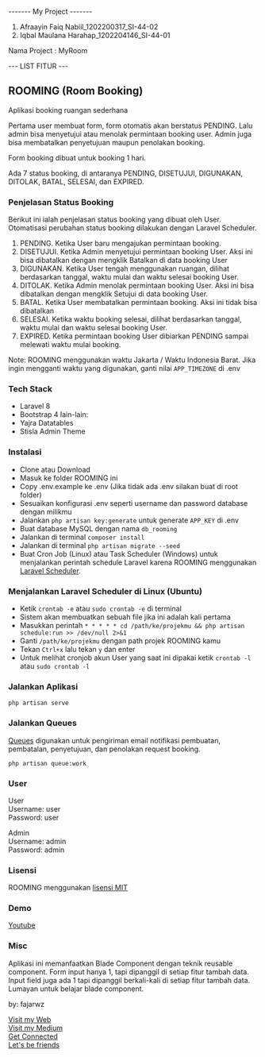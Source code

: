 ------- My Project -------
1. Afraayin Faiq Nabiil_1202200317_SI-44-02
2. Iqbal Maulana Harahap_1202204146_SI-44-01

Nama Project : MyRoom

--- LIST FITUR ---



































## ROOMING (Room Booking)

Aplikasi booking ruangan sederhana

Pertama user membuat form, form otomatis akan berstatus PENDING. Lalu admin bisa menyetujui atau menolak permintaan booking user. Admin juga bisa membatalkan penyetujuan maupun penolakan booking. 

Form booking dibuat untuk booking 1 hari. 

Ada 7 status booking, di antaranya PENDING, DISETUJUI, DIGUNAKAN, DITOLAK, BATAL, SELESAI, dan EXPIRED.

### Penjelasan Status Booking
Berikut ini ialah penjelasan status booking yang dibuat oleh User. Otomatisasi perubahan status booking dilakukan dengan Laravel Scheduler.

1. PENDING. Ketika User baru mengajukan permintaan booking.
2. DISETUJUI. Ketika Admin menyetujui permintaan booking User. Aksi ini bisa dibatalkan dengan mengklik Batalkan di data booking User
3. DIGUNAKAN. Ketika User tengah menggunakan ruangan, dilihat berdasarkan tanggal, waktu mulai dan waktu selesai booking User.
4. DITOLAK. Ketika Admin menolak permintaan booking User. Aksi ini bisa dibatalkan dengan mengklik Setujui di data booking User.
5. BATAL. Ketika User membatalkan permintaan booking. Aksi ini tidak bisa dibatalkan
6. SELESAI. Ketika waktu booking selesai, dilihat berdasarkan tanggal, waktu mulai dan waktu selesai booking User.
7. EXPIRED. Ketika permintaan booking User dibiarkan PENDING sampai melewati waktu mulai booking.

Note: ROOMING menggunakan waktu Jakarta / Waktu Indonesia Barat. Jika ingin mengganti waktu yang digunakan, ganti nilai `APP_TIMEZONE` di .env

### Tech Stack
- Laravel 8
- Bootstrap 4
lain-lain:
- Yajra Datatables
- Stisla Admin Theme

### Instalasi
- Clone atau Download 
- Masuk ke folder ROOMING ini
- Copy .env.example ke .env (Jika tidak ada .env silakan buat di root folder)
- Sesuaikan konfigurasi .env seperti username dan password database dengan milikmu
- Jalankan `php artisan key:generate` untuk generate `APP_KEY` di .env
- Buat database MySQL dengan nama `db_rooming`
- Jalankan di terminal `composer install`
- Jalankan di terminal `php artisan migrate --seed`
- Buat Cron Job (Linux) atau Task Scheduler (Windows) untuk menjalankan perintah schedule Laravel karena ROOMING menggunakan [Laravel Scheduler](https://laravel.com/docs/8.x/scheduling).

### Menjalankan Laravel Scheduler di Linux (Ubuntu)
- Ketik `crontab -e` atau `sudo crontab -e` di terminal
- Sistem akan membuatkan sebuah file jika ini adalah kali pertama
- Masukkan perintah `* * * * * cd /path/ke/projekmu && php artisan schedule:run >> /dev/null 2>&1`
- Ganti `/path/ke/projekmu` dengan path projek ROOMING kamu
- Tekan `Ctrl+x` lalu tekan `y` dan enter
- Untuk melihat cronjob akun User yang saat ini dipakai ketik `crontab -l` atau `sudo crontab -l`

### Jalankan Aplikasi
```
php artisan serve
```

### Jalankan Queues
[Queues](https://laravel.com/docs/8.x/queues) digunakan untuk pengiriman email notifikasi pembuatan, pembatalan, penyetujuan, dan penolakan request booking.
```
php artisan queue:work
```

### User
User\
Username: user\
Password: user

Admin\
Username: admin\
Password: admin

### Lisensi
ROOMING menggunakan [lisensi MIT](https://github.com/fajarwz/rooming/blob/main/LICENSE)

### Demo
[Youtube](https://youtu.be/ZZL4VrJCA3E)

### Misc
Aplikasi ini memanfaatkan Blade Component dengan teknik reusable component. Form input hanya 1, tapi dipanggil di setiap fitur tambah data. Input field juga ada 1 tapi dipanggil berkali-kali di setiap fitur tambah data. Lumayan untuk belajar blade component.

by: fajarwz

[Visit my Web](https://fajarwz.netlify.app)\
[Visit my Medium](https://fajarwz.medium.com)\
[Get Connected](https://linkedin.com/in/fajarwz)\
[Let's be friends](https://fb.me/fajarwz123)